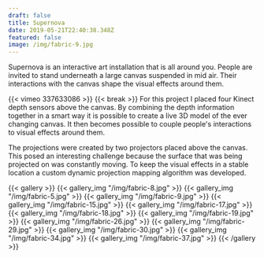 ```yaml
---
draft: false
title: Supernova
date: 2019-05-21T22:40:38.348Z
featured: false
image: /img/fabric-9.jpg
---
```

Supernova is an interactive art installation that is all around you. People are invited to stand underneath a large canvas suspended in mid air. Their interactions with the canvas shape the visual effects around them.

{{< vimeo 337633086 >}}
{{< break >}}
For this project I placed four Kinect depth sensors above the canvas. By combining the depth information together in a smart way it is possible to create a live 3D model of the ever changing canvas. It then becomes possible to couple people's interactions to visual effects around them.

The projections were created by two projectors placed above the canvas. This posed an interesting challenge because the surface that was being projected on was constantly moving. To keep the visual effects in a stable location a custom dynamic projection mapping algorithm was developed.

{{< gallery >}}
{{< gallery_img "/img/fabric-8.jpg" >}}
{{< gallery_img "/img/fabric-5.jpg" >}}
{{< gallery_img "/img/fabric-9.jpg" >}}
{{< gallery_img "/img/fabric-15.jpg" >}}
{{< gallery_img "/img/fabric-17.jpg" >}}
{{< gallery_img "/img/fabric-18.jpg" >}}
{{< gallery_img "/img/fabric-19.jpg" >}}
{{< gallery_img "/img/fabric-26.jpg" >}}
{{< gallery_img "/img/fabric-29.jpg" >}}
{{< gallery_img "/img/fabric-30.jpg" >}}
{{< gallery_img "/img/fabric-34.jpg" >}}
{{< gallery_img "/img/fabric-37.jpg" >}}
{{< /gallery >}}
